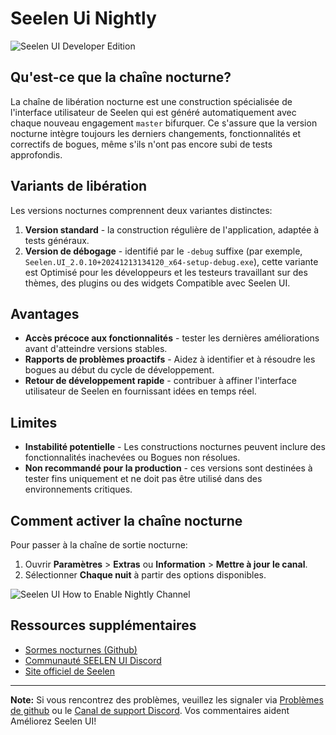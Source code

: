# Seelen Ui Nightly

![Seelen UI Developer Edition](https://github.com/user-attachments/assets/76634b49-7b09-4ef2-9643-e93542309f5d)

## Qu'est-ce que la chaîne nocturne?

La chaîne de libération nocturne est une construction spécialisée de l'interface
utilisateur de Seelen qui est généré automatiquement avec chaque nouveau
engagement `master` bifurquer. Ce s'assure que la version nocturne intègre
toujours les derniers changements, fonctionnalités et correctifs de bogues, même
s'ils n'ont pas encore subi de tests approfondis.

## Variants de libération

Les versions nocturnes comprennent deux variantes distinctes:

1. **Version standard** - la construction régulière de l'application, adaptée à
   tests généraux.
2. **Version de débogage** - identifié par le `-debug` suffixe (par exemple,
   `Seelen.UI_2.0.10+20241213134120_x64-setup-debug.exe`), cette variante est
   Optimisé pour les développeurs et les testeurs travaillant sur des thèmes,
   des plugins ou des widgets Compatible avec Seelen UI.

## Avantages

- **Accès précoce aux fonctionnalités** - tester les dernières améliorations
  avant d'atteindre versions stables.
- **Rapports de problèmes proactifs** - Aidez à identifier et à résoudre les
  bogues au début du cycle de développement.
- **Retour de développement rapide** - contribuer à affiner l'interface
  utilisateur de Seelen en fournissant idées en temps réel.

## Limites

- **Instabilité potentielle** - Les constructions nocturnes peuvent inclure des
  fonctionnalités inachevées ou Bogues non résolues.
- **Non recommandé pour la production** - ces versions sont destinées à tester
  fins uniquement et ne doit pas être utilisé dans des environnements critiques.

## Comment activer la chaîne nocturne

Pour passer à la chaîne de sortie nocturne:

1. Ouvrir **Paramètres** > **Extras** ou **Information** > **Mettre à jour le
   canal**.
2. Sélectionner **Chaque nuit** à partir des options disponibles.

![Seelen UI How to Enable Nightly Channel](https://github.com/user-attachments/assets/ae88aeac-98cc-4424-a9e7-fb59740b694e)

## Ressources supplémentaires

- [Sormes nocturnes (Github)](https://github.com/eythaann/Seelen-UI/releases/tag/nightly)
- [Communauté SEELEN UI Discord](https://discord.gg/ABfASx5ZAJ)
- [Site officiel de Seelen](https://seelen.io)

---

**Note:** Si vous rencontrez des problèmes, veuillez les signaler via
[Problèmes de github](https://github.com/eythaann/Seelen-UI/issues) ou le
[Canal de support Discord](https://discord.gg/ABfASx5ZAJ). Vos commentaires
aident Améliorez Seelen UI!
